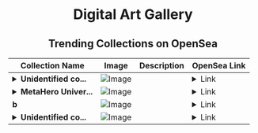 <div align="center">

# Digital Art Gallery

## Trending Collections on OpenSea

| Collection Name                       | Image                                                                                     | Description                       | OpenSea Link                                                                                          |
|---------------------------------------|-------------------------------------------------------------------------------------------|-----------------------------------|--------------------------------------------------------------------------------------------------------|
| **<details><summary>Unidentified co...</summary>Unidentified contract d4f80cfa-b1d9-457a-ba71-9c5beeecf7fe</details>** | ![Image](https://i.seadn.io/s/raw/files/e9acf51ddce687ccf33c485e916aec1b.jpg?w=500&auto=format?w=200&auto=format) |  | <details><summary>Link</summary>[Unidentified contract d4f80cfa-b1d9-457a-ba71-9c5beeecf7fe](https://opensea.io/collection/unidentified-contract-d4f80cfa-b1d9-457a-ba71-9c5b)</details> |
| **<details><summary>MetaHero Univer...</summary>MetaHero Universe</details>** | ![Image](https://i.seadn.io/s/raw/files/cf79a2e2eca6c54e71c4aa4efb396903.jpg?w=500&auto=format?w=200&auto=format) |  | <details><summary>Link</summary>[MetaHero Universe](https://opensea.io/collection/metahero-universe)</details> |
| **b** | ![Image](https://i.seadn.io/s/raw/files/60425129d8b9674a48735150e2622dcb.jpg?w=500&auto=format?w=200&auto=format) |  | <details><summary>Link</summary>[b](https://opensea.io/collection/b-13597)</details> |
| **<details><summary>Unidentified co...</summary>Unidentified contract f2150bfb-a2db-4f14-8805-f4bab3d59931</details>** | ![Image](https://i.seadn.io/s/raw/files/a837708742ad8afcb35eb60ba787976d.jpg?w=500&auto=format?w=200&auto=format) |  | <details><summary>Link</summary>[Unidentified contract f2150bfb-a2db-4f14-8805-f4bab3d59931](https://opensea.io/collection/unidentified-contract-f2150bfb-a2db-4f14-8805-f4ba)</details> |

</div>